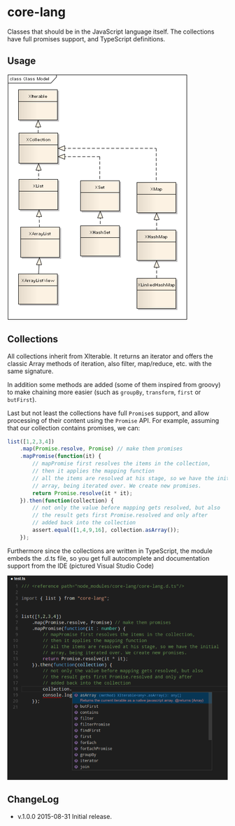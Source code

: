 # core-lang

Classes that should be in the JavaScript language itself. The collections have full promises support, and TypeScript definitions.

## Usage

<img src="doc/class-diagram.png">

## Collections

All collections inherit from XIterable. It returns an iterator and offers the classic Array methods of iteration,
also filter, map/reduce, etc. with the same signature.

In addition some methods are added (some of them inspired from groovy) to make chaining more easier (such as `groupBy`,
`transform`, `first` or `butFirst`).

Last but not least the collections have full `Promise`s support, and allow processing of their content using the `Promise`
API. For example, assuming that our collection contains promises, we can:

```javascript
list([1,2,3,4])
    .map(Promise.resolve, Promise) // make them promises
    .mapPromise(function(it) {
        // mapPromise first resolves the items in the collection,
        // then it applies the mapping function
        // all the items are resolved at his stage, so we have the initial
        // array, being iterated over. We create new promises.
        return Promise.resolve(it * it);
    }).then(function(collection) {
        // not only the value before mapping gets resolved, but also
        // the result gets first Promise.resolved and only after
        // added back into the collection
        assert.equal([1,4,9,16], collection.asArray());
    });
```

Furthermore since the collections are written in TypeScript, the module embeds the .d.ts file, so you get full
autocomplete and documentation support from the IDE (pictured Visual Studio Code)

<img src="doc/vscode-autocomplete.png"/>

## ChangeLog

* v.1.0.0  2015-08-31  Initial release.

